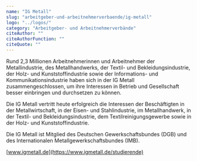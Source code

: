 ```yaml
---
name: "IG Metall"
slug: "arbeitgeber-und-arbeitnehmerverbaende/ig-metall"
logo: "../logos/"
category: "Arbeitgeber- und Arbeitnehmerverbände"
citeAuthor: ""
citeAuthorFunction: ""
citeQuote: ""
---
```


Rund 2,3 Millionen Arbeitnehmerinnen und Arbeitnehmer der Metallindustrie, des Metallhandwerks, der Textil- und Bekleidungsindustrie, der Holz- und Kunststoffindustrie sowie der Informations- und Kommunikationsindustrie haben sich in der IG Metall zusammengeschlossen, um ihre Interessen in Betrieb und Gesellschaft besser einbringen und durchsetzen zu können.

Die IG Metall vertritt heute erfolgreich die Interessen der Beschäftigten in der Metallwirtschaft, in der Eisen- und Stahlindustrie, im Metallhandwerk, in der Textil- und Bekleidungsindustrie, dem Textilreinigungsgewerbe sowie in der Holz- und Kunststoffindustrie.

Die IG Metall ist Mitglied des Deutschen Gewerkschaftsbundes (DGB) und des Internationalen Metallgewerkschaftsbundes (IMB).

[www.igmetall.de](https://www.igmetall.de/studierende)
